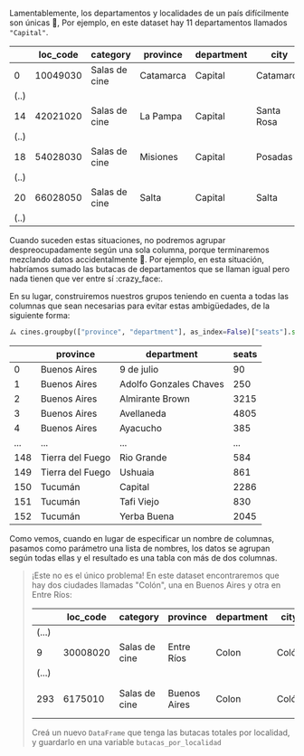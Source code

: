 Lamentablemente, los departamentos y localidades de un país difícilmente son únicas :facepalm:, Por ejemplo, en este dataset hay 11 departamentos llamados   `"Capital"`.

||loc_code|category|province|department|city|name|
|---|---|---|---|---|---|---|
|0|10049030|Salas de cine|Catamarca|Capital|Catamarca|Cinemacenter
|(..)|
|14|42021020|Salas de cine|La Pampa|Capital|Santa Rosa|Milenium
|(..)|
|18|54028030|Salas de cine|Misiones|Capital|Posadas|Del Conocimiento
|(..)|
|20|66028050|Salas de cine|Salta|Capital|Salta|El Teatrino
|(..)|


Cuando suceden estas situaciones, no podremos agrupar despreocupadamente según una sola columna, porque terminaremos mezclando datos accidentalmente 🙅. Por ejemplo, en esta situación, habríamos sumado las butacas de departamentos que se llaman igual pero nada tienen que ver entre sí :crazy_face:.

En su lugar, construiremos nuestros grupos teniendo en cuenta a todas las columnas que sean necesarias para evitar estas ambigüedades, de la siguiente forma:

```python
ム cines.groupby(["province", "department"], as_index=False)["seats"].sum()
```
||province |department |seats|
|---|---|---|---|
|0 |Buenos Aires |9 de julio |90
|1 |Buenos Aires |Adolfo Gonzales Chaves |250
|2 |Buenos Aires |Almirante Brown |3215
|3 |Buenos Aires |Avellaneda |4805
|4 |Buenos Aires |Ayacucho |385
|... |... |... |...
|148 |Tierra del Fuego |Rio Grande |584
|149 |Tierra del Fuego |Ushuaia |861
|150 |Tucumán |Capital |2286
|151 |Tucumán |Tafi Viejo |830
|152 |Tucumán |Yerba Buena |2045
 
Como vemos, cuando en lugar de especificar un nombre de columnas, pasamos como parámetro una lista de nombres, los datos se agrupan según todas ellas y el resultado es una tabla con más de dos columnas.
 
> ¡Este no es el único problema! En este dataset encontraremos que hay dos ciudades llamadas "Colón", una en Buenos Aires y otra en Entre Ríos:
>
> ||loc_code|category|province|department|city|name|
> |---|---|---|---|---|---|---|
> |(...)|
> |9|30008020|Salas de cine|Entre Ríos|Colon|Colón|Starlight
> |(...)|
> |293|6175010|Salas de cine|Buenos Aires|Colon|Colón|Cine Teatro Colon
>
> Creá un nuevo `DataFrame` que tenga las butacas totales por localidad, y guardarlo en una variable `butacas_por_localidad`
